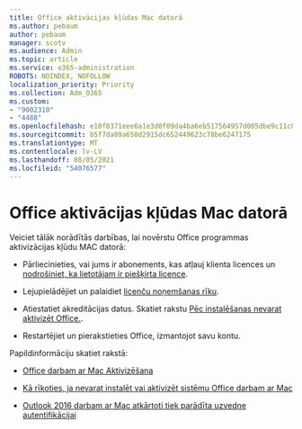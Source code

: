 ```yaml
---
title: Office aktivācijas kļūdas Mac datorā
ms.author: pebaum
author: pebaum
manager: scotv
ms.audience: Admin
ms.topic: article
ms.service: o365-administration
ROBOTS: NOINDEX, NOFOLLOW
localization_priority: Priority
ms.collection: Adm_O365
ms.custom:
- "9002310"
- "4488"
ms.openlocfilehash: e10f8371eee6a1e3d0f09da4ba6eb517564957d005dbe9c11c00c35a640fbd0d
ms.sourcegitcommit: b5f7da89a650d2915dc652449623c78be6247175
ms.translationtype: MT
ms.contentlocale: lv-LV
ms.lasthandoff: 08/05/2021
ms.locfileid: "54076577"
---
```

# <a name="office-activation-errors-on-mac"></a>Office aktivācijas kļūdas Mac datorā

Veiciet tālāk norādītās darbības, lai novērstu Office programmas aktivizācijas kļūdu MAC datorā:

- Pārliecinieties, vai jums ir abonements, kas atļauj klienta licences un [nodrošiniet, ka lietotājam ir piešķirta licence](https://docs.microsoft.com/microsoft-365/admin/add-users/add-users).

- Lejupielādējiet un palaidiet [licenču noņemšanas rīku](https://support.office.com/article/how-to-remove-office-license-files-on-a-mac-b032c0f6-a431-4dad-83a9-6b727c03b193).

- Atiestatiet akreditācijas datus. Skatiet rakstu [Pēc instalēšanas nevarat aktivizēt Office.](https://support.office.com/article/5efba2b4-b1e6-4e5f-bf3c-6ab945d03dea#bkmk_cantactivate).

- Restartējiet un pierakstieties Office, izmantojot savu kontu.

Papildinformāciju skatiet rakstā:

- [Office darbam ar Mac Aktivizēšana](https://support.office.com/article/activate-office-for-mac-7f6646b1-bb14-422a-9ad4-a53410fcefb2)

- [Kā rīkoties, ja nevarat instalēt vai aktivizēt sistēmu Office darbam ar Mac](https://support.office.com/article/5efba2b4-b1e6-4e5f-bf3c-6ab945d03dea#picktab=activation)

- [Outlook 2016 darbam ar Mac atkārtoti tiek parādīta uzvedne autentifikācijai](https://docs.microsoft.com/outlook/troubleshoot/sign-in/repeated-prompts-authentication)
